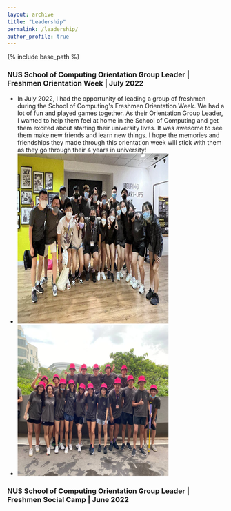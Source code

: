 ```yaml
---
layout: archive
title: "Leadership"
permalink: /leadership/
author_profile: true
---
```


{% include base_path %}

### NUS School of Computing Orientation Group Leader | Freshmen Orientation Week | July 2022
* In July 2022, I had the opportunity of leading a group of freshmen during the School of Computing's Freshmen Orientation Week. We had a lot of fun and played games together. As their Orientation Group Leader, I wanted to help them feel at home in the School of Computing and get them excited about starting their university lives. It was awesome to see them make new friends and learn new things. I hope the memories and friendships they made through this orientation week will stick with them as they go through their 4 years in university!
* <img src="/images/OWEEK.jpg" height="395px" width="350px">  
* <img src="/images/OWEEK2.jpg" height="350px" width="350px">

### NUS School of Computing Orientation Group Leader | Freshmen Social Camp | June 2022
